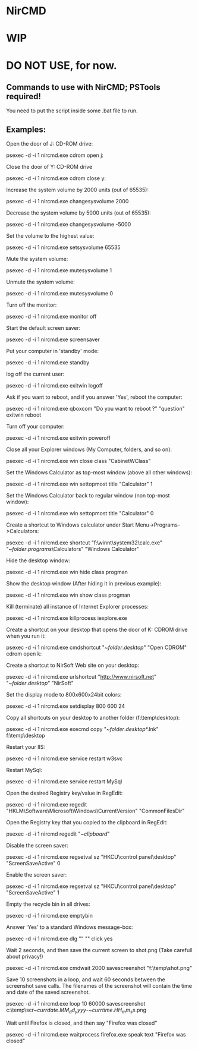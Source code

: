 # NirCMD

# WIP
# DO NOT USE, for now.

## Commands to use with NirCMD; PSTools required!

You need to put the script inside some .bat file to run.

## Examples:

Open the door of J: CD-ROM drive:

psexec -d -i 1 nircmd.exe cdrom open j:

Close the door of Y: CD-ROM drive	

psexec -d -i 1 nircmd.exe cdrom close y:

Increase the system volume by 2000 units (out of 65535):

psexec -d -i 1 nircmd.exe changesysvolume 2000

Decrease the system volume by 5000 units (out of 65535):

psexec -d -i 1 nircmd.exe changesysvolume -5000

Set the volume to the highest value:

psexec -d -i 1 nircmd.exe setsysvolume 65535

Mute the system volume:

psexec -d -i 1 nircmd.exe mutesysvolume 1

Unmute the system volume:

psexec -d -i 1 nircmd.exe mutesysvolume 0

Turn off the monitor:

psexec -d -i 1 nircmd.exe monitor off

Start the default screen saver:

psexec -d -i 1 nircmd.exe screensaver

Put your computer in 'standby' mode:

psexec -d -i 1 nircmd.exe standby

log off the current user:

psexec -d -i 1 nircmd.exe exitwin logoff

Ask if you want to reboot, and if you answer 'Yes', reboot the computer:

psexec -d -i 1 nircmd.exe qboxcom "Do you want to reboot ?" "question" exitwin reboot

Turn off your computer:

psexec -d -i 1 nircmd.exe exitwin poweroff

Close all your Explorer windows (My Computer, folders, and so on):

psexec -d -i 1 nircmd.exe win close class "CabinetWClass"

Set the Windows Calculator as top-most window (above all other windows):

psexec -d -i 1 nircmd.exe win settopmost title "Calculator" 1

Set the Windows Calculator back to regular window (non top-most window):

psexec -d -i 1 nircmd.exe win settopmost title "Calculator" 0

Create a shortcut to Windows calculator under Start Menu->Programs->Calculators:

psexec -d -i 1 nircmd.exe shortcut "f:\winnt\system32\calc.exe" "~$folder.programs$\Calculators" "Windows Calculator"

Hide the desktop window:

psexec -d -i 1 nircmd.exe win hide class progman

Show the desktop window (After hiding it in previous example):

psexec -d -i 1 nircmd.exe win show class progman

Kill (terminate) all instance of Internet Explorer processes:

psexec -d -i 1 nircmd.exe killprocess iexplore.exe

Create a shortcut on your desktop that opens the door of K: CDROM drive when you run it:

psexec -d -i 1 nircmd.exe cmdshortcut "~$folder.desktop$" "Open CDROM" cdrom open k:

Create a shortcut to NirSoft Web site on your desktop:

psexec -d -i 1 nircmd.exe urlshortcut "http://www.nirsoft.net" "~$folder.desktop$" "NirSoft"

Set the display mode to 800x600x24bit colors:

psexec -d -i 1 nircmd.exe setdisplay 800 600 24

Copy all shortcuts on your desktop to another folder (f:\temp\desktop):

psexec -d -i 1 nircmd.exe execmd copy "~$folder.desktop$\*.lnk" f:\temp\desktop

Restart your IIS:

psexec -d -i 1 nircmd.exe service restart w3svc

Restart MySql:

psexec -d -i 1 nircmd.exe service restart MySql

Open the desired Registry key/value in RegEdit:

psexec -d -i 1 nircmd.exe regedit "HKLM\Software\Microsoft\Windows\CurrentVersion" "CommonFilesDir"

Open the Registry key that you copied to the clipboard in RegEdit:

psexec -d -i 1 nircmd regedit "~$clipboard$"

Disable the screen saver:

psexec -d -i 1 nircmd.exe regsetval sz "HKCU\control panel\desktop" "ScreenSaveActive" 0

Enable the screen saver:

psexec -d -i 1 nircmd.exe regsetval sz "HKCU\control panel\desktop" "ScreenSaveActive" 1

Empty the recycle bin in all drives:

psexec -d -i 1 nircmd.exe emptybin

Answer 'Yes' to a standard Windows message-box:

psexec -d -i 1 nircmd.exe dlg "" "" click yes

Wait 2 seconds, and then save the current screen to shot.png (Take carefull about privacy!)

psexec -d -i 1 nircmd.exe cmdwait 2000 savescreenshot "f:\temp\shot.png"

Save 10 screenshots in a loop, and wait 60 seconds between the screenshot save calls. The filenames of the screenshot will contain the time and date of the saved screenshot.	

psexec -d -i 1 nircmd.exe loop 10 60000 savescreenshot c:\temp\scr~$currdate.MM_dd_yyyy$-~$currtime.HH_mm_ss$.png

Wait until Firefox is closed, and then say "Firefox was closed"	

psexec -d -i 1 nircmd.exe waitprocess firefox.exe speak text "Firefox was closed"
